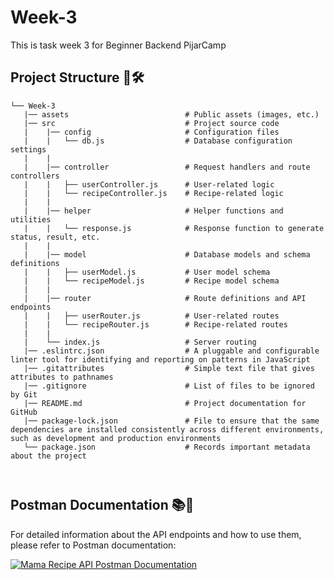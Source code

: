 # Week-3
 
This is task week 3 for Beginner Backend PijarCamp

## Project Structure 📂🛠️

```
└── Week-3
   |── assets                          # Public assets (images, etc.)
   |── src                             # Project source code
   |    |── config                     # Configuration files
   |    |   └── db.js                  # Database configuration settings
   |    |   
   |    |── controller                 # Request handlers and route controllers
   |    |   ├── userController.js      # User-related logic
   |    |   └── recipeController.js    # Recipe-related logic
   |    |
   |    |── helper                     # Helper functions and utilities
   |    |   └── response.js            # Response function to generate status, result, etc.
   |    |
   |    |── model                      # Database models and schema definitions
   |    |   ├── userModel.js           # User model schema
   |    |   └── recipeModel.js         # Recipe model schema
   |    |
   |    |── router                     # Route definitions and API endpoints
   |    |   ├── userRouter.js          # User-related routes
   |    |   └── recipeRouter.js        # Recipe-related routes
   |    |
   |    └── index.js                   # Server routing
   |── .eslintrc.json                  # A pluggable and configurable linter tool for identifying and reporting on patterns in JavaScript
   |── .gitattributes                  # Simple text file that gives attributes to pathnames
   |── .gitignore                      # List of files to be ignored by Git
   |── README.md                       # Project documentation for GitHub
   |── package-lock.json               # File to ensure that the same dependencies are installed consistently across different environments, such as development and production environments
   └── package.json                    # Records important metadata about the project

  

```

## Postman Documentation 📚📝

For detailed information about the API endpoints and how to use them, please refer to Postman documentation:

[![Mama Recipe API Postman Documentation](https://run.pstmn.io/button.svg)](https://documenter.getpostman.com/view/29237155/2s9YkkeN63)

